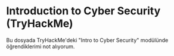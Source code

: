 # Introduction to Cyber Security (TryHackMe)

Bu dosyada TryHackMe'deki "Intro to Cyber Security" modülünde öğrendiklerimi not alıyorum.
